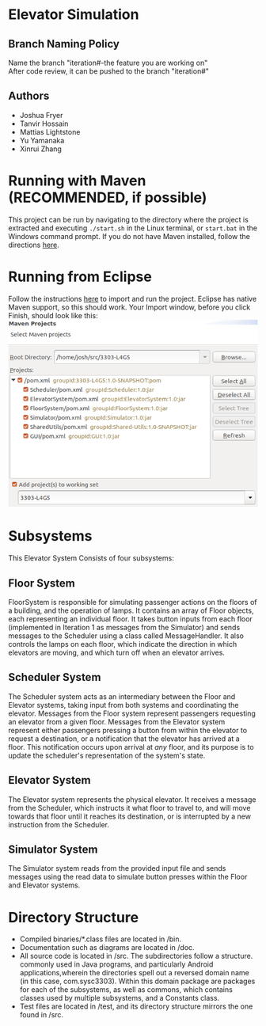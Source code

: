 # Elevator Simulation

## Branch Naming Policy
Name the branch "iteration#-the feature you are working on"  
After code review, it can be pushed to the branch "iteration#"

## Authors
- Joshua Fryer
- Tanvir Hossain
- Mattias Lightstone
- Yu Yamanaka
- Xinrui Zhang

# Running with Maven (RECOMMENDED, if possible)
This project can be run by navigating to the directory where the project is extracted and executing
`./start.sh` in the Linux terminal, or `start.bat` in the Windows command prompt.
If you do not have Maven installed, follow the directions [here](https://maven.apache.org/guides/getting-started/windows-prerequisites.html).

# Running from Eclipse
Follow the instructions [here](https://www.tutorialspoint.com/maven/maven_eclispe_ide.htm) to 
import and run the project. Eclipse has native Maven support, so this should work.
Your Import window, before you click Finish, should look like this:
![Alt text if this image breaks](doc/images/maven-eclipse-import.png)

# Subsystems
This Elevator System Consists of four subsystems:

## Floor System
FloorSystem is responsible for simulating passenger actions on the floors of
a building, and the operation of lamps. It contains an array of Floor objects,
each representing an individual floor. It takes button inputs from each floor
(implemented in Iteration 1 as messages from the Simulator) and sends messages
to the Scheduler using a class called MessageHandler.
It also controls the lamps on each floor, which indicate the direction in which
elevators are moving, and which turn off when an elevator arrives. 

## Scheduler System
The Scheduler system acts as an intermediary between the Floor and Elevator
systems, taking input from both systems and coordinating the elevator.
Messages from the Floor system represent passengers requesting an elevator from
a given floor.
Messages from the Elevator system represent either passengers pressing a
button from within the elevator to request a destination, or a notification
that the elevator has arrived at a floor. This notification occurs upon
arrival at _any_ floor, and its purpose is to update the scheduler's
representation of the system's state.

## Elevator System
The Elevator system represents the physical elevator. It receives a message
from the Scheduler, which instructs it what floor to travel to, and will
move towards that floor until it reaches its destination, or is interrupted by
a new instruction from the Scheduler.

## Simulator System
The Simulator system reads from the provided input file and sends messages
using the read data to simulate button presses within the Floor and Elevator
systems. 

# Directory Structure
- Compiled binaries/*.class files are located in /bin.
- Documentation such as diagrams are located in /doc.
- All source code is located in /src. The subdirectories follow a structure.
commonly used in Java programs, and particularly Android applications,wherein
the directories spell out a reversed domain name (in this case, com.sysc3303).
Within this domain package are packages for each of the subsystems, as well as
commons, which contains classes used by multiple subsystems, and a Constants
class.
- Test files are located in /test, and its directory structure mirrors the one
found in /src.
